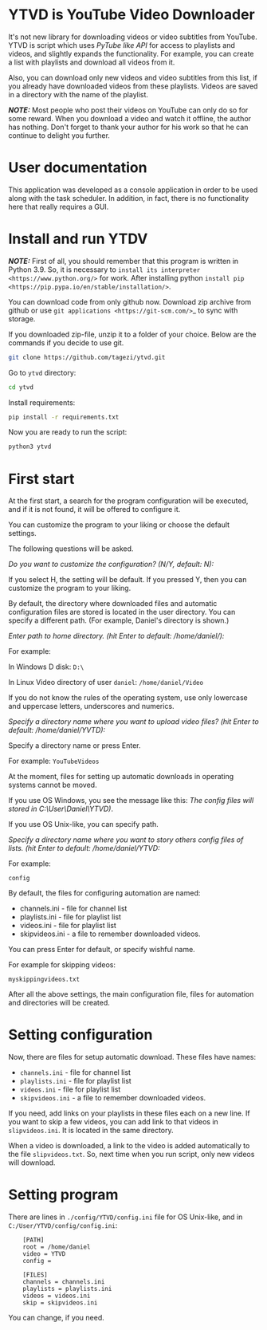 YTVD is YouTube Video Downloader
================================

It's not new library for downloading videos or video subtitles from YouTube.
YTVD is script which uses *PyTube like API* for access to playlists and videos,
and slightly expands the functionality. For example, you can create a list with
playlists and download all videos from it.

Also, you can download only new videos and video subtitles from this list,
if you already have downloaded videos from these playlists. Videos are saved
in a directory with the name of the playlist.

**_NOTE:_**
   Most people who post their videos on YouTube can only do so for some reward.
   When you download a video and watch it offline, the author has nothing.
   Don't forget to thank your author for his work so that he can continue to
   delight you further.

User documentation
==================

This application was developed as a console application in order to be used
along with the task scheduler. In addition, in fact, there is no functionality
here that really requires a GUI.

Install and run YTDV
====================

**_NOTE:_**
   First of all, you should remember that this program is written in Python 3.9.
   So, it is necessary to `install its interpreter <https://www.python.org/>`
   for work. After installing python
   `install pip <https://pip.pypa.io/en/stable/installation/>`.

You can download code from only github now. Download zip archive from github
or use `git applications <https://git-scm.com/>`_ to sync with storage.

If you downloaded zip-file, unzip it to a folder of your choice.
Below are the commands if you decide to use git.

```bash
git clone https://github.com/tagezi/ytvd.git
```

Go to `ytvd` directory:

```bash
cd ytvd
```
Install requirements:

```bash
pip install -r requirements.txt
```

Now you are ready to run the script:

```bash
python3 ytvd
```

First start
===========
At the first start, a search for the program configuration will be executed,
and if it is not found, it will be offered to configure it.

You can customize the program to your liking or choose the default settings.

The following questions will be asked.

*Do you want to customize the configuration? (N/Y, default: N):*

If you select H, the setting will be default. If you pressed Y, then you can
customize the program to your liking.

By default, the directory where downloaded files and automatic configuration
files are stored is located in the user directory. You can specify a different
path. (For example, Daniel's directory is shown.)

*Enter path to home directory. (hit Enter to default: /home/daniel/):*

For example:

In Windows D disk: ``D:\``

In Linux Video directory of user ``daniel``: ```/home/daniel/Video```

If you do not know the rules of the operating system, use only lowercase and
uppercase letters, underscores and numerics.

*Specify a directory name where you want to upload video files?
(hit Enter to default: /home/daniel/YVTD):*

Specify a directory name or press Enter.

For example: ``YouTubeVideos``

At the moment, files for setting up automatic downloads in operating systems
cannot be moved.

If you use OS Windows, you see the message like this: *The config files will
stored in C:\\User\\Daniel\\YTVD)*.

If you use OS Unix-like, you can specify path.

*Specify a directory name where you want to story others config files of lists.
(hit Enter to default: /home/daniel/YTVD:*

For example:

``config``

By default, the files for configuring automation are named:

* channels.ini - file for channel list
* playlists.ini - file for playlist list
* videos.ini  - file for playlist list
* skipvideos.ini - a file to remember downloaded videos.

You can press Enter for default, or specify wishful name.

For example for skipping videos:

``myskippingvideos.txt``

After all the above settings, the main configuration file, files for automation
and directories will be created.

Setting configuration
===================

Now, there are files for setup automatic download. These files have names:

* `channels.ini` - file for channel list
* `playlists.ini` - file for playlist list
* `videos.ini`  - file for playlist list
* `skipvideos.ini` - a file to remember downloaded videos.

If you need, add links on your playlists in these files each on a new line. If
you want to skip a few videos, you can add link to that videos in
`slipvideos.ini`. It is located in the same directory.

When a video is downloaded, a link to the video is added automatically to the
file `slipvideos.txt`. So, next time when you run script, only new videos will
download.

Setting program
=============

There are lines in `./config/YTVD/config.ini` file for OS Unix-like, and in
`C:/User/YTVD/config/config.ini`:

```
    [PATH]
    root = /home/daniel
    video = YTVD
    config =

    [FILES]
    channels = channels.ini
    playlists = playlists.ini
    videos = videos.ini
    skip = skipvideos.ini
```
You can change, if you need.
